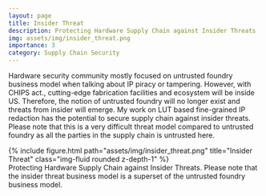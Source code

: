 ```yaml
---
layout: page
title: Insider Threat
description: Protecting Hardware Supply Chain against Insider Threats
img: assets/img/insider_threat.png
importance: 3
category: Supply Chain Security
---
```


Hardware security community mostly focused on untrusted foundry business model when talking about IP piracy or tampering. However, with CHIPS act., cutting-edge fabrication facilities and ecosystem will be inside US. Therefore, the notion of untrusted foundry will no longer exist and threats from insider will emerge. My work on LUT based fine-grained IP redaction has the potential to secure supply chain against insider threats. Please note that this is a very difficult threat model compared to untrusted foundry as all the parties in the supply chain is untrusted here.

<div class="row">
    <div class="col-sm mt-3 mt-md-0">
        {% include figure.html path="assets/img/insider_threat.png" title="Insider Threat" class="img-fluid rounded z-depth-1" %}
    </div>
</div>
<div class="caption">
    Protecting Hardware Supply Chain against Insider Threats. Please note that the insider threat business model is a superset of the untrusted foundry business model.
</div>
